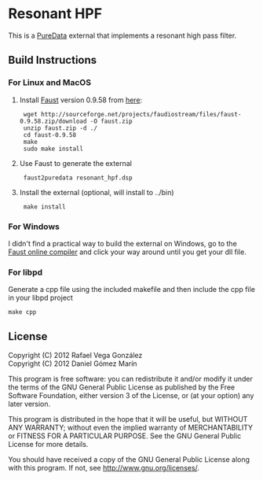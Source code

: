 Resonant HPF
============

This is a [PureData](http://puredata.info) external that implements a resonant high pass filter.

Build Instructions
------------------

### For Linux and MacOS

1. Install [Faust](http://faust.grame.fr/) version 0.9.58 from [here](http://sourceforge.net/projects/faudiostream/files/faust-0.9.58.zip/download):

        wget http://sourceforge.net/projects/faudiostream/files/faust-0.9.58.zip/download -O faust.zip
        unzip faust.zip -d ./
        cd faust-0.9.58
        make 
        sudo make install

2. Use Faust to generate the external

        faust2puredata resonant_hpf.dsp

3. Install the external (optional, will install to ../bin)

        make install

### For Windows

I didn't find a practical way to build the external on Windows, go to the [Faust online compiler](http://faust.grame.fr/compiler/) and click your way around until you get your dll file.

### For libpd

Generate a cpp file using the included makefile and then include the cpp file in your libpd project

    make cpp

License
-------

Copyright (C) 2012 Rafael Vega González  
Copyright (C) 2012 Daniel Gómez Marín  

This program is free software: you can redistribute it and/or modify
it under the terms of the GNU General Public License as published by
the Free Software Foundation, either version 3 of the License, or
(at your option) any later version.

This program is distributed in the hope that it will be useful,
but WITHOUT ANY WARRANTY; without even the implied warranty of
MERCHANTABILITY or FITNESS FOR A PARTICULAR PURPOSE.  See the
GNU General Public License for more details.

You should have received a copy of the GNU General Public License
along with this program.  If not, see <http://www.gnu.org/licenses/>.
